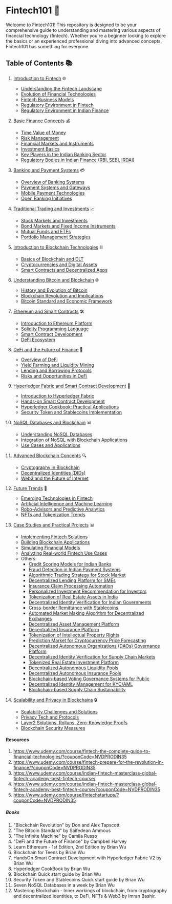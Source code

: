 # Fintech101 🚀

Welcome to Fintech101! This repository is designed to be your comprehensive guide to understanding and mastering various aspects of financial technology (fintech). Whether you're a beginner looking to explore the basics or an experienced professional diving into advanced concepts, Fintech101 has something for everyone.

## Table of Contents 📚

1. [Introduction to Fintech](https://github.com/Suraj520/fintech101/tree/main/00-Intro-to-fintech) 🌐
   - [Understanding the Fintech Landscape](https://github.com/Suraj520/fintech101/tree/main/00-Intro-to-fintech/00-understanding-fintech-landscape)
   - [Evolution of Financial Technologies](https://github.com/Suraj520/fintech101/tree/main/00-Intro-to-fintech/01-evolution-of-fintech)
   - [Fintech Business Models](https://github.com/Suraj520/fintech101/tree/main/00-Intro-to-fintech/02-fintech-business-models)
   - [Regulatory Environment in Fintech](https://github.com/Suraj520/fintech101/tree/main/00-Intro-to-fintech/03-regulatory-environment-in-fintech)
   - [Regulatory Environment in Indian Finance](https://github.com/Suraj520/fintech101/tree/main/00-Intro-to-fintech/04-regulatory-environment-indian-finance)

2. [Basic Finance Concepts](https://github.com/Suraj520/fintech101/tree/main/01-basic-finance-concepts) 💰
   - [Time Value of Money](https://github.com/Suraj520/fintech101/tree/main/01-basic-finance-concepts/00-time-value-of-money)
   - [Risk Management](https://github.com/Suraj520/fintech101/tree/main/01-basic-finance-concepts/01-risk-management)
   - [Financial Markets and Instruments](https://github.com/Suraj520/fintech101/tree/main/01-basic-finance-concepts/02-financial-markets-instruments)
   - [Investment Basics](https://github.com/Suraj520/fintech101/tree/main/01-basic-finance-concepts/03-investment-basics)
   - [Key Players in the Indian Banking Sector](https://github.com/Suraj520/fintech101/tree/main/01-basic-finance-concepts/04-key-player-indian-banking-sector)
   - [Regulatory Bodies in Indian Finance (RBI, SEBI, IRDAI)](https://github.com/Suraj520/fintech101/tree/main/01-basic-finance-concepts/05-regulatory-bodies-indian-finance-rbi-sebi-irdai)

3. [Banking and Payment Systems](https://github.com/Suraj520/fintech101/tree/main/02-banking-and-payment-systems) 💳
   - [Overview of Banking Systems](https://github.com/Suraj520/fintech101/tree/main/02-banking-and-payment-systems/00-overview-of-banking-systems)
   - [Payment Systems and Gateways](https://github.com/Suraj520/fintech101/tree/main/02-banking-and-payment-systems/01-payment-systems-and-gateway)
   - [Mobile Payment Technologies](https://github.com/Suraj520/fintech101/tree/main/02-banking-and-payment-systems/02-mobile-payment-tech)
   - [Open Banking Initiatives](https://github.com/Suraj520/fintech101/tree/main/02-banking-and-payment-systems/03-open-banking-initiatives)

4. [Traditional Trading and Investments](https://github.com/Suraj520/fintech101/tree/main/03-traditional-trading-investments) 📈
   - [Stock Markets and Investments](https://github.com/Suraj520/fintech101/tree/main/03-traditional-trading-investments/00-stock-markets-investments)
   - [Bond Markets and Fixed Income Instruments](https://github.com/Suraj520/fintech101/tree/main/03-traditional-trading-investments/01-bond-markets-fixed-income-instruments)
   - [Mutual Funds and ETFs](https://github.com/Suraj520/fintech101/tree/main/03-traditional-trading-investments/02-mutual-funds-etfs)
   - [Portfolio Management Strategies](https://github.com/Suraj520/fintech101/tree/main/03-traditional-trading-investments/03-portfolio-management-strategies)

5. [Introduction to Blockchain Technologies](https://github.com/Suraj520/fintech101/tree/main/04-introduction-to-blockchain-technologies) ⛓️
   - [Basics of Blockchain and DLT](https://github.com/Suraj520/fintech101/tree/main/04-introduction-to-blockchain-technologies/00-basics-of-blockchain-dlt)
   - [Cryptocurrencies and Digital Assets](https://github.com/Suraj520/fintech101/tree/main/04-introduction-to-blockchain-technologies/01-cryptocurrency-digital-assets)
   - [Smart Contracts and Decentralized Apps](https://github.com/Suraj520/fintech101/tree/main/04-introduction-to-blockchain-technologies/02-smart-contracts-decentralized-apps)

6. [Understanding Bitcoin and Blockchain](https://github.com/Suraj520/fintech101/tree/main/05-understanding-bitcoin-blockchain) 🌐
   - [History and Evolution of Bitcoin](https://github.com/Suraj520/fintech101/tree/main/05-understanding-bitcoin-blockchain/00-history-evolution-of-bitcoin)
   - [Blockchain Revolution and Implications](https://github.com/Suraj520/fintech101/tree/main/05-understanding-bitcoin-blockchain/01-blockchain-revolution-implications)
   - [Bitcoin Standard and Economic Framework](https://github.com/Suraj520/fintech101/tree/main/05-understanding-bitcoin-blockchain/02-bitcoin-standard-economic-framework)

7. [Ethereum and Smart Contracts](https://github.com/Suraj520/fintech101/tree/main/06-ethereum-smart-contracts) 🛠️
   - [Introduction to Ethereum Platform](https://github.com/Suraj520/fintech101/tree/main/06-ethereum-smart-contracts/00-introduction-ethereum)
   - [Solidity Programming Language](https://github.com/Suraj520/fintech101/tree/main/06-ethereum-smart-contracts/01-solidity-programming-language)
   - [Smart Contract Development](https://github.com/Suraj520/fintech101/tree/main/06-ethereum-smart-contracts/02-smart-contract-development)
   - [DeFi Ecosystem](https://github.com/Suraj520/fintech101/tree/main/06-ethereum-smart-contracts/03-DeFi-ecosystem)

8. [DeFi and the Future of Finance](https://github.com/Suraj520/fintech101/tree/main/07-DeFi) 💱
   - [Overview of DeFi](https://github.com/Suraj520/fintech101/tree/main/07-DeFi/00-overview-of-defi)
   - [Yield Farming and Liquidity Mining](https://github.com/Suraj520/fintech101/tree/main/07-DeFi/01-yield-farming-liquidity-mining)
   - [Lending and Borrowing Protocols](https://github.com/Suraj520/fintech101/tree/main/07-DeFi/02-lending-borrowing-protocols)
   - [Risks and Opportunities in DeFi](https://github.com/Suraj520/fintech101/tree/main/07-DeFi/03-risk-opportunities-DeFi)

9. [Hyperledger Fabric and Smart Contract Development](https://github.com/Suraj520/fintech101/tree/main/08-hyperledger-fabric-smart-contract-dev) 🔗
   - [Introduction to Hyperledger Fabric](https://github.com/Suraj520/fintech101/tree/main/08-hyperledger-fabric-smart-contract-dev/00-intro-to-hyperledger-fabric)
   - [Hands-on Smart Contract Development](https://github.com/Suraj520/fintech101/tree/main/08-hyperledger-fabric-smart-contract-dev/01-hands-on-smart-contract-development)
   - [Hyperledger Cookbook: Practical Applications](https://github.com/Suraj520/fintech101/tree/main/08-hyperledger-fabric-smart-contract-dev/02-hyperledger-cookbook)
   - [Security Token and Stablecoins Implementation](https://github.com/Suraj520/fintech101/tree/main/08-hyperledger-fabric-smart-contract-dev/03-security-token-stablecoins)

10. [NoSQL Databases and Blockchain](https://github.com/Suraj520/fintech101/tree/main/09-nosql-databases-blockchain) 📊
    - [Understanding NoSQL Databases](https://github.com/Suraj520/fintech101/tree/main/09-nosql-databases-blockchain/00-understanding-no-sql-databases)
    - [Integration of NoSQL with Blockchain Applications](https://github.com/Suraj520/fintech101/tree/main/09-nosql-databases-blockchain/01-integration-of-nosql-with-blockchainapps)
    - [Use Cases and Applications](https://github.com/Suraj520/fintech101/tree/main/09-nosql-databases-blockchain/02-usecases-applications)

11. [Advanced Blockchain Concepts](https://github.com/Suraj520/fintech101/tree/main/10-advanced-blockchain-concepts) 🔍
    - [Cryptography in Blockchain](https://github.com/Suraj520/fintech101/tree/main/10-advanced-blockchain-concepts/00-crypto-in-blockchain)
    - [Decentralized Identities (DIDs)](https://github.com/Suraj520/fintech101/tree/main/10-advanced-blockchain-concepts/01-decentralized-identities)
    - [Web3 and the Future of Internet](https://github.com/Suraj520/fintech101/tree/main/10-advanced-blockchain-concepts/02-web3-future-of-internet)

12. [Future Trends](https://github.com/Suraj520/fintech101/tree/main/11-future-trends) 🔮
    - [Emerging Technologies in Fintech](https://github.com/Suraj520/fintech101/tree/main/11-future-trends/00-emerging-fintech)
    - [Artificial Intelligence and Machine Learning](https://github.com/Suraj520/fintech101/tree/main/11-future-trends/01-AI-ML)
    - [Robo-Advisors and Predictive Analytics](https://github.com/Suraj520/fintech101/tree/main/11-future-trends/02-robo-advisors-pred-analytics)
    - [NFTs and Tokenization Trends](https://github.com/Suraj520/fintech101/tree/main/11-future-trends/03-nfts-tokenization-trends)

13. [Case Studies and Practical Projects](https://github.com/Suraj520/fintech101/tree/main/12-case-studies) 📊
    - [Implementing Fintech Solutions](https://github.com/Suraj520/fintech101/tree/main/12-case-studies/00-implementing-fintech-sols)
    - [Building Blockchain Applications](https://github.com/Suraj520/fintech101/tree/main/12-case-studies/01-building-blockchain-apps)
    - [Simulating Financial Models](https://github.com/Suraj520/fintech101/tree/main/12-case-studies/02-simulating-financial-models)
    - [Analyzing Real-world Fintech Use Cases](https://github.com/Suraj520/fintech101/tree/main/12-case-studies/03-analysing-realworld-fintech-usecases)
    - Others:
      - [Credit Scoring Models for Indian Banks](https://github.com/Suraj520/fintech101/tree/main/12-case-studies/04-others/00-credit-scoring-models-for-indian-banks)
      - [Fraud Detection in Indian Payment Systems](https://github.com/Suraj520/fintech101/tree/main/12-case-studies/04-others/01-fraud-detection-indian-payment-system)
      - [Algorithmic Trading Strategy for Stock Market](https://github.com/Suraj520/fintech101/tree/main/12-case-studies/04-others/02-algorithmic-trading-strategy-stock-market)
      - [Decentralized Lending Platform for SMEs](https://github.com/Suraj520/fintech101/tree/main/12-case-studies/04-others/03-decentralized-lending-platform-SMEs)
      - [Insurance Claim Processing Automation](https://github.com/Suraj520/fintech101/tree/main/12-case-studies/04-others/04-insurance-claim-processing-automation)
      - [Personalized Investment Recommendation for Investors](https://github.com/Suraj520/fintech101/tree/main/12-case-studies/04-others/05-personalized-investment-recommendation-investors)
      - [Tokenization of Real Estate Assets in India](https://github.com/Suraj520/fintech101/tree/main/12-case-studies/04-others/06-tokenization-of-real-estate-assets-india)
      - [Decentralized Identity Verification for Indian Governments](https://github.com/Suraj520/fintech101/tree/main/12-case-studies/04-others/07-decentralized-identity-verification-indian-governments)
      - [Cross-border Remittance with Stablecoins](https://github.com/Suraj520/fintech101/tree/main/12-case-studies/04-others/08-cross-border-remmitance-stablecoins)
      - [Automated Market Making Algorithm for Decentralized Exchanges](https://github.com/Suraj520/fintech101/tree/main/12-case-studies/04-others/09-automated-market-making-algorithm-decentralized-exchanges)
      - [Decentralized Asset Management Platform](https://github.com/Suraj520/fintech101/tree/main/12-case-studies/04-others/10-decentralized-asset-management-platform)
      - [Decentralized Insurance Platform](https://github.com/Suraj520/fintech101/tree/main/12-case-studies/04-others/11-decentralized-insurance-platform)
      - [Tokenization of Intellectual Property Rights](https://github.com/Suraj520/fintech101/tree/main/12-case-studies/04-others/12-tokenization-intellectual-property-rights)
      - [Prediction Market for Cryptocurrency Price Forecasting](https://github.com/Suraj520/fintech101/tree/main/12-case-studies/04-others/13-prediction-market-cryptocurrency-price-forecasting)
      - [Decentralized Autonomous Organizations (DAOs) Governance Platform](https://github.com/Suraj520/fintech101/tree/main/12-case-studies/04-others/14-Decentralized-autonomous-organizations-DAOs-governance-platform)
      - [Decentralized Identity Verification for Supply Chain Markets](https://github.com/Suraj520/fintech101/tree/main/12-case-studies/04-others/15-decentralized-identity-verification-for-supply-chain-markets)
      - [Tokenized Real Estate Investment Platform](https://github.com/Suraj520/fintech101/tree/main/12-case-studies/04-others/16-tokenized-real-estate-investment-platform)
      - [Decentralized Autonomous Liquidity Pools](https://github.com/Suraj520/fintech101/tree/main/12-case-studies/04-others/17-decentralized-autonomous-liquity-pools)
      - [Decentralized Autonomous Insurance Pools](https://github.com/Suraj520/fintech101/tree/main/12-case-studies/04-others/18-decentralized-autonomous-insurance-pools)
      - [Blockchain-based Voting Governance Systems for Public](https://github.com/Suraj520/fintech101/tree/main/12-case-studies/04-others/19-blockchain-based-voting-governance-systems-for-public)
      - [Decentralized Identity Management for KYC/AML](https://github.com/Suraj520/fintech101/tree/main/12-case-studies/04-others/20-decentralized-identity-management-for-kyc-aml)
      - [Blockchain-based Supply Chain Sustainability](https://github.com/Suraj520/fintech101/tree/main/12-case-studies/04-others/21-blockchain-based-supply-chain-sustainability)

14. [Scalability and Privacy in Blockchains](https://github.com/Suraj520/fintech101/tree/main/13-scalability-privacy-in-blockchains) 🔒
    - [Scalability Challenges and Solutions](https://github.com/Suraj520/fintech101/tree/main/13-scalability-privacy-in-blockchains/00-scalability-challenges-solutions)
    - [Privacy Tech and Protocols](https://github.com/Suraj520/fintech101/tree/main/13-scalability-privacy-in-blockchains/01-privacy-tech-protocols)
    - [Layer2 Solutions, Rollups, Zero-Knowledge Proofs](https://github.com/Suraj520/fintech101/tree/main/13-scalability-privacy-in-blockchains/02-layer2-solutions-rollups-zeroknowledge-proofs)
    - [Blockchain Security Measures](https://github.com/Suraj520/fintech101/tree/main/13-scalability-privacy-in-blockchains/03-blockchain-security-measures)


#### Resources
1. https://www.udemy.com/course/fintech-the-complete-guide-to-financial-technologies/?couponCode=NVDPRODIN35
2. https://www.udemy.com/course/fintech-prepare-for-the-revolution-in-finance/?couponCode=NVDPRODIN35
3. https://www.udemy.com/course/indian-fintech-masterclass-global-fintech-academy-best-fintech-course/
4. https://www.udemy.com/course/indian-fintech-masterclass-global-fintech-academy-best-fintech-course/?couponCode=NVDPRODIN35
5. https://www.udemy.com/course/fintechstartups/?couponCode=NVDPRODIN35 

##### Books
1. "Blockchain Revolution" by Don and Alex Tapscott
2. "The Bitcoin Standard" by Saifedean Ammous
3. "The Infinite Machine" by Camila Russo
4. "DeFi and the Future of Finance" by Campbell Harvey
5. Learn Ethereum - 1st Edition, 2nd Edition by Brian Wu
6. Blockchain for Teens by Brian Wu
7. HandsOn Smart Contract Development with Hyperledger Fabric V2 by Brian Wu
8. Hyperledger CookBook by Brian Wu
9. Blockchain Quick start guide by Brian Wu
10. Security Token and Stablecoins Quick start guide by Brian Wu
11. Seven NoSQL Databases in a week by Brian Wu
12. Mastering Blockchain - Inner workings of blockchain, from cryptography and decentralized identities, to DeFi, NFTs & Web3 by Imran Bashir.
